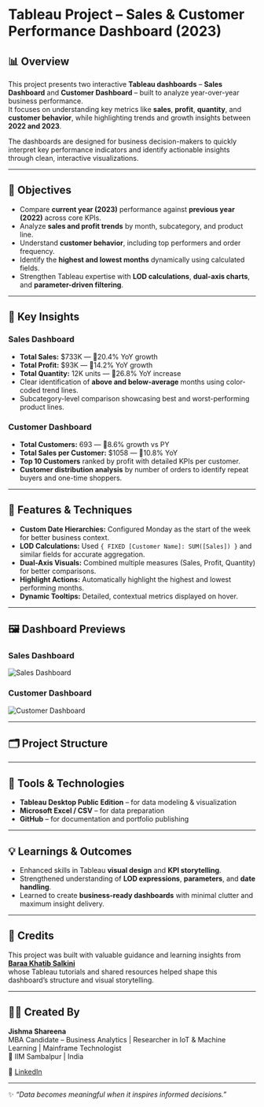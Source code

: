 # Tableau Project – Sales & Customer Performance Dashboard (2023)

## 📊 Overview
This project presents two interactive **Tableau dashboards** – **Sales Dashboard** and **Customer Dashboard** – built to analyze year-over-year business performance.  
It focuses on understanding key metrics like **sales**, **profit**, **quantity**, and **customer behavior**, while highlighting trends and growth insights between **2022 and 2023**.

The dashboards are designed for business decision-makers to quickly interpret key performance indicators and identify actionable insights through clean, interactive visualizations.

---

## 🎯 Objectives
- Compare **current year (2023)** performance against **previous year (2022)** across core KPIs.  
- Analyze **sales and profit trends** by month, subcategory, and product line.  
- Understand **customer behavior**, including top performers and order frequency.  
- Identify the **highest and lowest months** dynamically using calculated fields.  
- Strengthen Tableau expertise with **LOD calculations**, **dual-axis charts**, and **parameter-driven filtering**.

---

## 🧠 Key Insights
### **Sales Dashboard**
- **Total Sales:** $733K — 🔺20.4% YoY growth  
- **Total Profit:** $93K — 🔺14.2% YoY growth  
- **Total Quantity:** 12K units — 🔺26.8% YoY increase  
- Clear identification of **above and below-average** months using color-coded trend lines.  
- Subcategory-level comparison showcasing best and worst-performing product lines.

### **Customer Dashboard**
- **Total Customers:** 693 — 🔺8.6% growth vs PY  
- **Total Sales per Customer:** $1058 — 🔺10.8% YoY  
- **Top 10 Customers** ranked by profit with detailed KPIs per customer.  
- **Customer distribution analysis** by number of orders to identify repeat buyers and one-time shoppers.  

---

## 🧩 Features & Techniques
- **Custom Date Hierarchies:** Configured Monday as the start of the week for better business context.  
- **LOD Calculations:** Used `{ FIXED [Customer Name]: SUM([Sales]) }` and similar fields for accurate aggregation.  
- **Dual-Axis Visuals:** Combined multiple measures (Sales, Profit, Quantity) for better comparisons.  
- **Highlight Actions:** Automatically highlight the highest and lowest performing months.  
- **Dynamic Tooltips:** Detailed, contextual metrics displayed on hover.  

---

## 🖼️ Dashboard Previews

### **Sales Dashboard**
![Sales Dashboard](images/Sales_Screenshot.png)

### **Customer Dashboard**
![Customer Dashboard](images/Customer_Screenshot.png)

---

## 🗂️ Project Structure
---

## 🧰 Tools & Technologies
- **Tableau Desktop Public Edition** – for data modeling & visualization  
- **Microsoft Excel / CSV** – for data preparation  
- **GitHub** – for documentation and portfolio publishing  

---

## 💡 Learnings & Outcomes
- Enhanced skills in Tableau **visual design** and **KPI storytelling**.  
- Strengthened understanding of **LOD expressions**, **parameters**, and **date handling**.  
- Learned to create **business-ready dashboards** with minimal clutter and maximum insight delivery.  

---

## 🙌 Credits
This project was built with valuable guidance and learning insights from  
**[Baraa Khatib Salkini](https://www.linkedin.com/in/baraa-khatib-salkini/)**  
whose Tableau tutorials and shared resources helped shape this dashboard’s structure and visual storytelling.

---

## 👩‍💻 Created By
**Jishma Shareena**  
MBA Candidate – Business Analytics | Researcher in IoT & Machine Learning | Mainframe Technologist  
📍 IIM Sambalpur | India  

🔗 [LinkedIn](https://www.linkedin.com/in/jishmashareena)  

---

✨ *“Data becomes meaningful when it inspires informed decisions.”*
